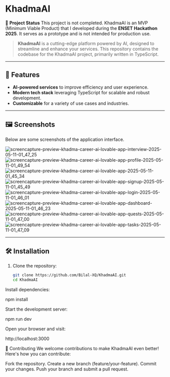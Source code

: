 # KhadmaAI

🚧 **Project Status**
This project is not completed. KhadmaAI is an MVP (Minimum Viable Product) that I developed during the **ENSET Hackathon 2025**. It serves as a prototype and is not intended for production use.

> **KhadmaAI** is a cutting-edge platform powered by AI, designed to streamline and enhance your services. This repository contains the codebase for the KhadmaAI project, primarily written in TypeScript.

---

## 🚀 Features

- **AI-powered services** to improve efficiency and user experience.
- **Modern tech stack** leveraging TypeScript for scalable and robust development.
- **Customizable** for a variety of use cases and industries.

---

## 🖼️ Screenshots

Below are some screenshots of the application interface. 

![screencapture-preview-khadma-career-ai-lovable-app-interview-2025-05-11-01_47_25](https://github.com/user-attachments/assets/a0373f88-5d11-44a5-bf5a-31a164504c5b)
![screencapture-preview-khadma-career-ai-lovable-app-profile-2025-05-11-01_49_54](https://github.com/user-attachments/assets/b21f7347-5413-4e2b-b0cb-529055dee119)
![screencapture-preview-khadma-career-ai-lovable-app-2025-05-11-01_45_34](https://github.com/user-attachments/assets/734ebf1f-bcc7-46f0-9a56-face8e99d0fb)
![screencapture-preview-khadma-career-ai-lovable-app-signup-2025-05-11-01_45_49](https://github.com/user-attachments/assets/843632ab-a29e-44ac-a33f-923b3ba49440)
![screencapture-preview-khadma-career-ai-lovable-app-login-2025-05-11-01_46_01](https://github.com/user-attachments/assets/57500930-2bfa-4a4f-90e7-84061dbcd400)
![screencapture-preview-khadma-career-ai-lovable-app-dashboard-2025-05-11-01_46_23](https://github.com/user-attachments/assets/3ebd6f92-8a0c-495b-a165-11063898c16b)
![screencapture-preview-khadma-career-ai-lovable-app-quests-2025-05-11-01_47_00](https://github.com/user-attachments/assets/6fd03604-83cf-402c-8882-82107c47c084)
![screencapture-preview-khadma-career-ai-lovable-app-tasks-2025-05-11-01_47_09](https://github.com/user-attachments/assets/6e2cf5d5-0ac9-4603-a65c-84b02cceaded)


---

## 🛠️ Installation

1. Clone the repository:
   ```bash
   git clone https://github.com/Bilal-XQ/KhadmaAI.git
   cd KhadmaAI
Install dependencies:

npm install

Start the development server:

npm run dev

Open your browser and visit:

http://localhost:3000

🤝 Contributing
We welcome contributions to make KhadmaAI even better! Here's how you can contribute:

Fork the repository.
Create a new branch (feature/your-feature).
Commit your changes.
Push your branch and submit a pull request.

